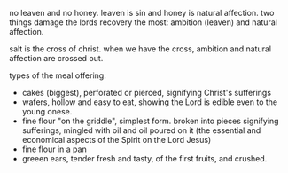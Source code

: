 no leaven and no honey. leaven is sin and honey is natural affection. two things damage the
lords recovery the most: ambition (leaven) and natural affection.

salt is the cross of christ. when we have the cross, ambition and natural affection
are crossed out.

types of the meal offering:
- cakes (biggest), perforated or pierced, signifying Christ's sufferings
- wafers, hollow and easy to eat, showing the Lord is edible even to the young onese.
- fine flour "on the griddle", simplest form. broken into pieces signifying sufferings, mingled with oil and oil poured on it (the essential and economical aspects of the Spirit on the Lord Jesus)
- fine flour in a pan
- greeen ears, tender fresh and tasty, of the first fruits, and crushed.
